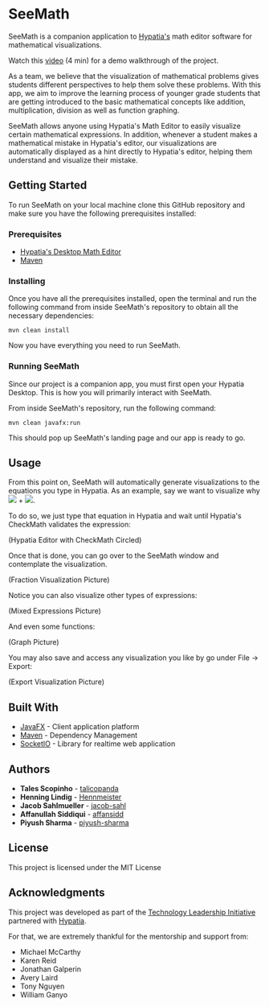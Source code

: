 # SeeMath

SeeMath is a companion application to [Hypatia's](https://hypatiasys.com/) math editor software for mathematical
visualizations.

Watch this [video](https://youtu.be/mEn8E5QmVtA?t=155) (4 min) for a demo walkthrough of the project.

As a team, we believe that the visualization of mathematical problems gives students different perspectives to help them
solve these problems. With this app, we aim to improve the learning process of younger grade students that are getting
introduced to the basic mathematical concepts like addition, multiplication, division as well as function graphing.

SeeMath allows anyone using Hypatia's Math Editor to easily visualize certain mathematical expressions. In addition,
whenever a student makes a mathematical mistake in Hypatia's editor, our visualizations are automatically displayed as
a hint directly to Hypatia's editor, helping them understand and visualize their mistake.

## Getting Started

To run SeeMath on your local machine clone this GitHub repository and make sure you have the following prerequisites
installed:

### Prerequisites

 * [Hypatia's Desktop Math Editor](https://hypatiasys.com/downloads/latest)
 * [Maven](https://maven.apache.org/)

### Installing

Once you have all the prerequisites installed, open the terminal and run the following command from inside SeeMath's
repository to obtain all the necessary dependencies:

```
mvn clean install
```

Now you have everything you need to run SeeMath.

### Running SeeMath

Since our project is a companion app, you must first open your Hypatia Desktop. This is how you will primarily interact
with SeeMath.

From inside SeeMath's repository, run the following command:

```
mvn clean javafx:run
```

This should pop up SeeMath's landing page and our app is ready to go.

## Usage

From this point on, SeeMath will automatically generate visualizations to the equations you type in Hypatia. As an
example, say we want to visualize why
<img src="https://render.githubusercontent.com/render/math?math=\frac{2}{5}"> + <img src="https://render.githubusercontent.com/render/math?math=\frac{1}{2} = \frac{9}{10}">.

To do so, we just type that equation in Hypatia and wait until Hypatia's CheckMath validates the expression:

(Hypatia Editor with CheckMath Circled)

Once that is done, you can go over to the SeeMath window and contemplate the visualization.

(Fraction Visualization Picture)

Notice you can also visualize other types of expressions:

(Mixed Expressions Picture)

And even some functions:

(Graph Picture)

You may also save and access any visualization you like by go under File -> Export:

(Export Visualization Picture)

## Built With

* [JavaFX](https://openjfx.io/) - Client application platform
* [Maven](https://maven.apache.org/) - Dependency Management
* [SocketIO](https://socket.io/) - Library for realtime web application

## Authors

* **Tales Scopinho** - [talicopanda](https://github.com/talicopanda)
* **Henning Lindig** - [Hennmeister](https://github.com/Hennmeister)
* **Jacob Sahlmueller** - [jacob-sahl](https://github.com/jacob-sahl)
* **Affanullah Siddiqui** - [affansidd](https://github.com/affansidd)
* **Piyush Sharma** - [piyush-sharma](https://github.com/piyush-sharma)


## License

This project is licensed under the MIT License

## Acknowledgments

This project was developed as part of the
[Technology Leadership Initiative](https://www.technologyleadershipinitiative.com/) partnered with
[Hypatia](https://hypatiasys.com/).

For that, we are extremely thankful for the mentorship and support from:

* Michael McCarthy
* Karen Reid
* Jonathan Galperin
* Avery Laird
* Tony Nguyen
* William Ganyo


